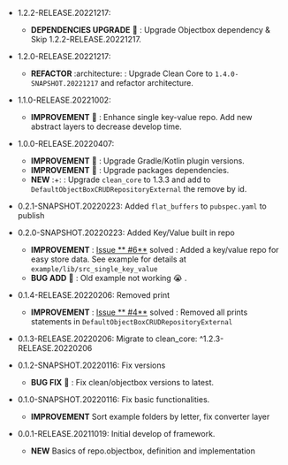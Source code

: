* 1.2.2-RELEASE.20221217:
  * **DEPENDENCIES UPGRADE** :raised_hands: : Upgrade Objectbox dependency & Skip 1.2.2-RELEASE.20221217.

* 1.2.0-RELEASE.20221217:
  * **REFACTOR** :architecture: : Upgrade Clean Core to `1.4.0-SNAPSHOT.20221217` and refactor architecture.

* 1.1.0-RELEASE.20221002:
    * **IMPROVEMENT** :raised_hands: : Enhance single key-value repo. Add new abstract layers to
      decrease develop time.

* 1.0.0-RELEASE.20220407:
    * **IMPROVEMENT** :raised_hands: : Upgrade Gradle/Kotlin plugin versions.
    * **IMPROVEMENT** :raised_hands: : Upgrade packages dependencies.
    * **NEW** :+: : Upgrade `clean_core` to 1.3.3 and add
      to `DefaultObjectBoxCRUDRepositoryExternal` the remove by id.

* 0.2.1-SNAPSHOT.20220223: Added `flat_buffers` to `pubspec.yaml` to publish

* 0.2.0-SNAPSHOT.20220223: Added Key/Value built in repo
    * **IMPROVEMENT** : [Issue **
      #6**](https://github.com/JesusHdezWaterloo/clean_repo_objectbox/issues/6) solved : Added a
      key/value repo for easy store data. See example for details
      at `example/lib/src_single_key_value`
    * **BUG ADD** :bug: : Old example not working :sob: .

* 0.1.4-RELEASE.20220206: Removed print
    * **IMPROVEMENT** : [Issue **
      #4**](https://github.com/JesusHdezWaterloo/clean_repo_objectbox/issues/4) solved : Removed all
      prints statements in `DefaultObjectBoxCRUDRepositoryExternal`

* 0.1.3-RELEASE.20220206: Migrate to clean_core: ^1.2.3-RELEASE.20220206

* 0.1.2-SNAPSHOT.20220116: Fix versions
    * **BUG FIX** :bug: : Fix clean/objectbox versions to latest.

* 0.1.0-SNAPSHOT.20220116: Fix basic functionalities.
    * **IMPROVEMENT** Sort example folders by letter, fix converter layer

* 0.0.1-RELEASE.20211019: Initial develop of framework.
    * **NEW** Basics of repo.objectbox, definition and implementation